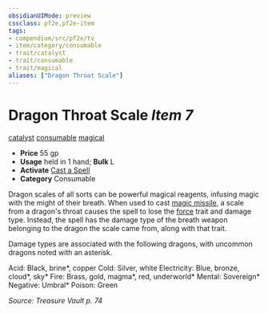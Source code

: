 ```yaml
---
obsidianUIMode: preview
cssclass: pf2e,pf2e-item
tags:
- compendium/src/pf2e/tv
- item/category/consumable
- trait/catalyst
- trait/consumable
- trait/magical
aliases: ["Dragon Throat Scale"]
---
```

# Dragon Throat Scale *Item 7*  
[catalyst](rules/traits/catalyst-som.md)  [consumable](rules/traits/consumable.md)  [magical](rules/traits/magical.md)  

- **Price** 55 gp
- **Usage** held in 1 hand; **Bulk** L
- **Activate** [Cast a Spell](rules/actions/cast-a-spell.md)
- **Category** Consumable

Dragon scales of all sorts can be powerful magical reagents, infusing magic with the might of their breath. When used to cast [magic missile](compendium/spells/magic-missile.md), a scale from a dragon's throat causes the spell to lose the [force](rules/traits/force.md) trait and damage type. Instead, the spell has the damage type of the breath weapon belonging to the dragon the scale came from, along with that trait.

Damage types are associated with the following dragons, with uncommon dragons noted with an asterisk.

Acid: Black, brine*, copper Cold: Silver, white Electricity: Blue, bronze, cloud*, sky* Fire: Brass, gold, magma*, red, underworld* Mental: Sovereign* Negative: Umbral* Poison: Green

*Source: Treasure Vault p. 74*